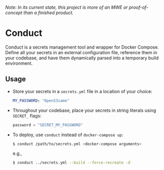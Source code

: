 *Note: In its current state, this project is more of an MWE or proof-of-concept than a finished product.*

# Conduct

Conduct is a secrets management tool and wrapper for Docker Compose. Define all your secrets in an external configuration file, reference them in your codebase, and have them dynamically parsed into a temporary build environment.

## Usage

- Store your secrets in a `secrets.yml` file in a location of your choice:

    ```yml
    MY_PASSWORD: "0penS3same"
    ```

- Throughout your codebase, place your secrets in string literals using `SECRET_` flags:

    ```python
    password = "SECRET_MY_PASSWORD"
    ```

- To deploy, use `conduct` instead of `docker-compose up`:

    ```bash
    $ conduct /path/to/secrets.yml <docker-compose arguments>
    ```
    e.g.,
     ```bash
    $ conduct ../secrets.yml --build --force-recreate -d
    ```
